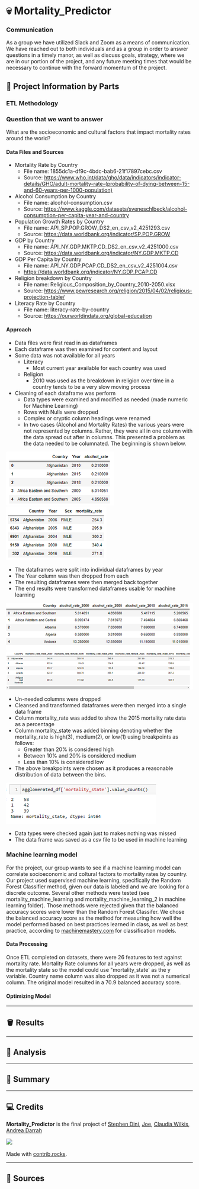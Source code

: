 # 💀  Mortality_Predictor

### Communication
As a group we have utilized Slack and Zoom as a means of communication.  We have reached out to both individuals and as a group in order to answer questions in a timely manor, as well as discuss goals, strategy, where we are in our portion of the project, and any future meeting times that would be necessary to continue with the forward momentum of the project.

## 🚧 Project Information by Parts

### ETL Methodology

### Question that we want to answer
What are the socioeconomic and cultural factors that impact mortality rates around the world?

#### Data Files and Sources
* Mortality Rate by Country
    * File name: 1855dc1a-df9c-4bdc-bab6-21f17897cebc.csv
    * Source: https://www.who.int/data/gho/data/indicators/indicator-details/GHO/adult-mortality-rate-(probability-of-dying-between-15-and-60-years-per-1000-population)
* Alcohol Consumption by Country
    * File name: alcohol-consumption.csv
    * Source: https://www.kaggle.com/datasets/sveneschlbeck/alcohol-consumption-per-capita-year-and-country
* Population Growth Rates by Country
    * File name: API_SP.POP.GROW_DS2_en_csv_v2_4251293.csv
    * Source: https://data.worldbank.org/indicator/SP.POP.GROW
* GDP by Country
    * File name: API_NY.GDP.MKTP.CD_DS2_en_csv_v2_4251000.csv
    * Source: https://data.worldbank.org/indicator/NY.GDP.MKTP.CD
* GDP Per Capita by Country
    * File name: API_NY.GDP.PCAP.CD_DS2_en_csv_v2_4251004.csv
    * https://data.worldbank.org/indicator/NY.GDP.PCAP.CD
* Religion breakdown by Country
    * File name: Religious_Composition_by_Country_2010-2050.xlsx
    * Source: https://www.pewresearch.org/religion/2015/04/02/religious-projection-table/
* Literacy Rate by Country
    * File name: literacy-rate-by-country
    * Source: https://ourworldindata.org/global-education

#### Approach
* Data files were first read in as dataframes
* Each dataframe was then examined for content and layout
* Some data was not available for all years
    * Literacy
        * Most current year available for each country was used
    * Religion
        * 2010 was used as the breakdown in religion over time in a country tends to be a very slow moving process
* Cleaning of each dataframe was perform
    * Data types were examined and modified as needed (made numeric for Machine Learning)
    * Rows with Nulls were dropped
    * Complex or cryptic column headings were renamed
    * In two cases (Alcohol and Mortality Rates) the various years were not represented by columns. Rather, they were all in one column with the data spread out after in columns. This presented a problem as the data needed to be columnated. The beginning is shown below.

![Alcohol Pre Transformation](./pictures/alcohol_dataframe_1.png)
![Mortality Pre Transformation](./pictures/mortality_dataframe_1.png)

* The dataframes were split into individual dataframes by year
* The Year column was then dropped from each
* The resulting dataframes were then merged back together
* The end results were transformed dataframes usable for machine learning

![Alcohol Pre Transformation](./pictures/alcohol_dataframe_2.png)
![Mortality Pre Transformation](./pictures/mortality_dataframe_2.png)

* Un-needed columns were dropped
* Cleansed and transformed dataframes were then merged into a single data frame
* Column mortality_rate was added to show the 2015 mortality rate data as a percentage
* Column mortality_state was added binning denoting whether the mortality_rate is high(3), medium(2), or low(1) using breakpoints as follows:
    *   Greater than 20% is considered high
    *   Between 10% and 20% is considered medium
    *   Less than 10% is considered low
*   The above breakpoints were chosen as it produces a reasonable distribution of data between the bins.

![Mortality Breakpoints](./pictures/mortality_state_breakpoints.png)



* Data types were checked again just to makes nothing was missed
* The data frame was saved as a csv file to be used in machine learning

### Machine learning model
For the project, our group wants to see if a machine learning model can correlate socioeconomic and coltural factors to mortality rates by country. Our project used supervised machine learning, specifically the Random Forest Classifier method, given our data is labeled and we are looking for a discrete outcome. Several other methods were tested (see mortality_machine_learning and mortality_machine_learning_2 in machine learning folder). Those methods were rejected given that the balanced accuracy scores were lower than the Random Forest Classifer. We chose the balanced accuracy score as the method for measuring how well the model performed based on best practices learned in class, as well as best practice, according to [machinemastery.com](https://machinelearningmastery.com/how-to-know-if-your-machine-learning-model-has-good-performance/) for classification models.

#### Data Processing
Once ETL completed on datasets, there were 26 features to test against mortality rate. Mortality Rate columns for all years were dropped, as well as the mortality state so the model could use "mortality_state' as the y variable. Country name column was also dropped as it was not a numerical column. The original model resulted in a 70.9 balanced accuracy score.

#### Optimizing Model


---

## 🪣 Results

---

## 🧮 Analysis

---

## 📝 Summary

---

## 💻 Credits

**Mortality_Predictor** is the final project of [Stephen Dini](https://github.com/StephenDini), [Joe](https://github.com/JleMxe), [Claudia Wilkis](https://github.com/cwilkis), [Andrea Darrah](https://github.com/andrealynn8201)

<a href="https://github.com/StephenDini/Mortality_Predictor/graphs/contributors">
  <img src="https://contrib.rocks/image?repo=StephenDini/Mortality_Predictor" />
</a>

Made with [contrib.rocks](https://contrib.rocks).

---

## 📌 Sources

